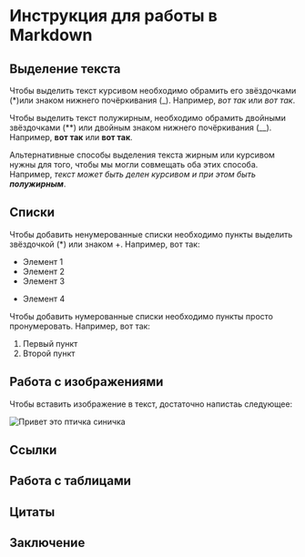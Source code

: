 # Инструкция для работы в Markdown

## Выделение текста

Чтобы выделить текст курсивом необходимо обрамить его звёздочками (*)или знаком нижнего почёркивания (_). Например, *вот так* или _вот так_. 

Чтобы выделить текст полужирным, необходимо обрамить двойными звёздочками (**) или двойным знаком нижнего почёркивания (__). Например, **вот так** или __вот так__.    

Альтернативные способы выделения текста жирным или курсивом  нужны для того, чтобы мы могли совмещать оба этих способа. Например, _текст может быть делен курсивом и при этом быть **полужирным**_.

## Списки
Чтобы добавить ненумерованные списки необходимо пункты выделить звёздочкой (*) или знаком +. Например, вот так: 
* Элемент 1  
* Элемент 2  
* Элемент 3
+ Элемент 4   

Чтобы добавить нумерованные списки необходимо пункты просто пронумеровать. Например, вот так: 
1. Первый пункт  
2. Второй пункт

## Работа с изображениями

Чтобы вставить изображение в текст, достаточно напистаь следующее:

![Привет это птичка синичка](ptichka.jpg) 

## Ссылки

## Работа с таблицами

## Цитаты

## Заключение
